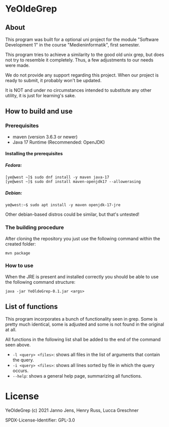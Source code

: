 # YeOldeGrep

## About
This program was built for a optional uni project for the module "Software Development 1" in the course "Medieninformatik", first semester.

This program tries to achieve a similarity to the good old unix grep, but does not try to resemble it completely. Thus, a few adjustments to our needs were made.

We do not provide any support regarding this project. When our project is ready to submit, it probably won't be updated. 

It is NOT and under no circumstances intended to substitute any other utility, it is just for learning's sake.

## How to build and use

### Prerequisites

- maven (version 3.6.3 or newer)
- Java 17 Runtime (Recommended: OpenJDK)

#### Installing the prerequisites

##### Fedora:

```console
[ye@west ~]$ sudo dnf install -y maven java-17
[ye@west ~]$ sudo dnf install maven-openjdk17 --allowerasing
```

##### Debian:

```console
ye@west:~$ sudo apt install -y maven openjdk-17-jre
```

Other debian-based distros could be similar, but that's untested!

### The building procedure

After cloning the repository you just use the following command within the created folder:

`mvn package`

### How to use
When the JRE is present and installed correctly you should be able to use the following command structure:

`java -jar YeOldeGrep-0.1.jar <args>`

## List of functions
This program incorporates a bunch of functionality seen in grep. Some is pretty much identical, some is adjusted and some is not found in the original at all.

All functions in the following list shall be added to the end of the command seen above.

- `-l <query> <files>`: shows all files in the list of arguments that contain the query.
- `-i <query> <files>`: shows all lines sorted by file in which the query occurs.
- `--help`: shows a general help page, summarizing all functions.

# License
YeOldeGrep (c) 2021 Janno Jens, Henry Russ, Lucca Greschner

SPDX-License-Identifier: GPL-3.0
